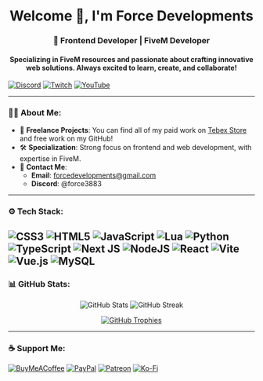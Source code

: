 <h1 align="center">Welcome 👋, I'm Force Developments</h1>
<h3 align="center">🚀 Frontend Developer | FiveM Developer</h3>
<h4 align="center">Specializing in FiveM resources and passionate about crafting innovative web solutions. Always excited to learn, create, and collaborate!</h4>

[![Discord](https://img.shields.io/badge/Discord-%237289DA.svg?style=for-the-badge&logo=discord&logoColor=white)](https://discord.gg/S9k6mp27D9)
[![Twitch](https://img.shields.io/badge/Twitch-%239146FF.svg?style=for-the-badge&logo=Twitch&logoColor=white)](https://www.twitch.tv/forcedevelopments)
[![YouTube](https://img.shields.io/badge/YouTube-%23FF0000.svg?style=for-the-badge&logo=YouTube&logoColor=white)](https://www.youtube.com/c/forcedevelopments)

---

### 🧑‍💻 About Me:
- 💼 **Freelance Projects**: You can find all of my paid work on [Tebex Store](https://force.tebex.io/) and free work on my GitHub!
- 🛠 **Specialization**: Strong focus on frontend and web development, with expertise in FiveM.
- 💬 **Contact Me**: 
   - **Email**: forcedevelopments@gmail.com 
   - **Discord**: @force3883

---

### ⚙️ Tech Stack:

![CSS3](https://img.shields.io/badge/css3-%231572B6.svg?style=for-the-badge&logo=css3&logoColor=white) ![HTML5](https://img.shields.io/badge/html5-%23E34F26.svg?style=for-the-badge&logo=html5&logoColor=white) ![JavaScript](https://img.shields.io/badge/javascript-%23323330.svg?style=for-the-badge&logo=javascript&logoColor=%23F7DF1E) ![Lua](https://img.shields.io/badge/lua-%232C2D72.svg?style=for-the-badge&logo=lua&logoColor=white) ![Python](https://img.shields.io/badge/python-3670A0?style=for-the-badge&logo=python&logoColor=ffdd54) ![TypeScript](https://img.shields.io/badge/typescript-%23007ACC.svg?style=for-the-badge&logo=typescript&logoColor=white) ![Next JS](https://img.shields.io/badge/Next-black?style=for-the-badge&logo=next.js&logoColor=white) ![NodeJS](https://img.shields.io/badge/node.js-6DA55F?style=for-the-badge&logo=node.js&logoColor=white) ![React](https://img.shields.io/badge/react-%2320232a.svg?style=for-the-badge&logo=react&logoColor=%2361DAFB) ![Vite](https://img.shields.io/badge/vite-%23646CFF.svg?style=for-the-badge&logo=vite&logoColor=white) ![Vue.js](https://img.shields.io/badge/vue.js-%2335495e.svg?style=for-the-badge&logo=vuedotjs&logoColor=%234FC08D) ![MySQL](https://img.shields.io/badge/mysql-4479A1.svg?style=for-the-badge&logo=mysql&logoColor=white) 
---

### 📊 GitHub Stats:
<p align="center">
  <img align="center" src="https://github-readme-stats.vercel.app/api?username=Force-Developing&theme=react&hide_border=false&include_all_commits=false&count_private=false" alt="GitHub Stats" />
  <img align="center" src="https://github-readme-streak-stats.herokuapp.com/?user=Force-Developing&theme=react&hide_border=false" alt="GitHub Streak" />
</p>

<p align="center">
  <a href="https://github.com/ryo-ma/github-profile-trophy">
    <img src="https://github-readme-stats.vercel.app/api/top-langs/?username=Force-Developing&theme=react&hide_border=false&include_all_commits=false&count_private=false&layout=compact" alt="GitHub Trophies" />
  </a>
</p>

---

### ☕ Support Me:
[![BuyMeACoffee](https://img.shields.io/badge/Buy%20Me%20a%20Coffee-ffdd00?style=for-the-badge&logo=buy-me-a-coffee&logoColor=black)](https://buymeacoffee.com/forcedevelopments) [![PayPal](https://img.shields.io/badge/PayPal-00457C?style=for-the-badge&logo=paypal&logoColor=white)](https://paypal.me/forcedevelopments) [![Patreon](https://img.shields.io/badge/Patreon-F96854?style=for-the-badge&logo=patreon&logoColor=white)](https://patreon.com/forcedevelopment) [![Ko-Fi](https://img.shields.io/badge/Ko--fi-F16061?style=for-the-badge&logo=ko-fi&logoColor=white)](https://ko-fi.com/forcedevelopments)
